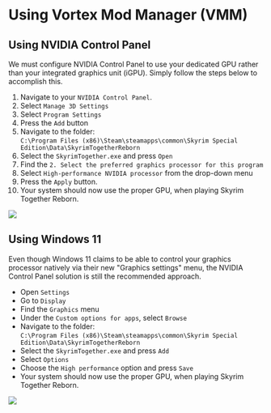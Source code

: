 # Using Vortex Mod Manager (VMM)

## Using NVIDIA Control Panel

We must configure NVIDIA Control Panel to use your dedicated GPU rather than your integrated graphics unit (iGPU). Simply follow the steps below to accomplish this.

1. Navigate to your `NVIDIA Control Panel`.
2. Select `Manage 3D Settings`
3. Select `Program Settings`
4. Press the `Add` button
5. Navigate to the folder:\
   `C:\Program Files (x86)\Steam\steamapps\common\Skyrim Special Edition\Data\SkyrimTogetherReborn`
6. Select the `SkyrimTogether.exe` and press `Open`
7. Find the `2. Select the preferred graphics processor for this program`
8. Select `High-performance NVIDIA processor` from the drop-down menu
9. Press the `Apply` button.
10. Your system should now use the proper GPU, when playing Skyrim Together Reborn.

![](https://i.imgur.com/c6VQfZ7.gif)

## Using Windows 11

Even though Windows 11 claims to be able to control your graphics processor natively via their new "Graphics settings" menu, the NVIDIA Control Panel solution is still the recommended approach.

* Open `Settings`
* Go to `Display`
* Find the `Graphics` menu
* Under the `Custom options for apps`, select `Browse`
* Navigate to the folder:\
  `C:\Program Files (x86)\Steam\steamapps\common\Skyrim Special Edition\Data\SkyrimTogetherReborn`
* Select the `SkyrimTogether.exe` and press `Add`
* Select `Options`
* Choose the `High performance` option and press `Save`
* Your system should now use the proper GPU, when playing Skyrim Together Reborn.

![](https://i.imgur.com/6Tf8K4D.gif)
